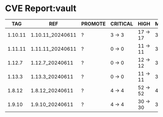 # CVE Report:vault
|   TAG   |       REF        | PROMOTE | CRITICAL |   HIGH   |  MEDIUM  |  LOW   | UNKNOWN |
|---------|------------------|---------|----------|----------|----------|--------|---------|
| 1.10.11 | 1.10.11_20240611 | ?       | 3 -> 3   | 17 -> 17 | 34 -> 34 | 2 -> 2 | 2 -> 2  |
| 1.11.11 | 1.11.11_20240611 | ?       | 0 -> 0   | 11 -> 11 | 32 -> 30 | 3 -> 1 | 2 -> 2  |
| 1.12.7  | 1.12.7_20240611  | ?       | 0 -> 0   | 12 -> 12 | 32 -> 30 | 3 -> 1 | 2 -> 2  |
| 1.13.3  | 1.13.3_20240611  | ?       | 0 -> 0   | 11 -> 11 | 35 -> 33 | 3 -> 1 | 2 -> 2  |
| 1.8.12  | 1.8.12_20240611  | ?       | 4 -> 4   | 52 -> 52 | 44 -> 44 | 5 -> 5 | 2 -> 2  |
| 1.9.10  | 1.9.10_20240611  | ?       | 4 -> 4   | 30 -> 30 | 32 -> 32 | 2 -> 2 | 2 -> 2  |
